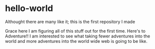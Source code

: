 # hello-world

Althought there are many like it; this is the first repository I made

Grace here I am figuring all of this stuff out for the first time. Here's to Adventure!! 
I am interested to see what taking fewer adventures into the world and more adventures into the world wide web is going to be like. 
